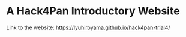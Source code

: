 # A Hack4Pan Introductory Website


Link to the website: https://lyuhiroyama.github.io/hack4pan-trial4/

